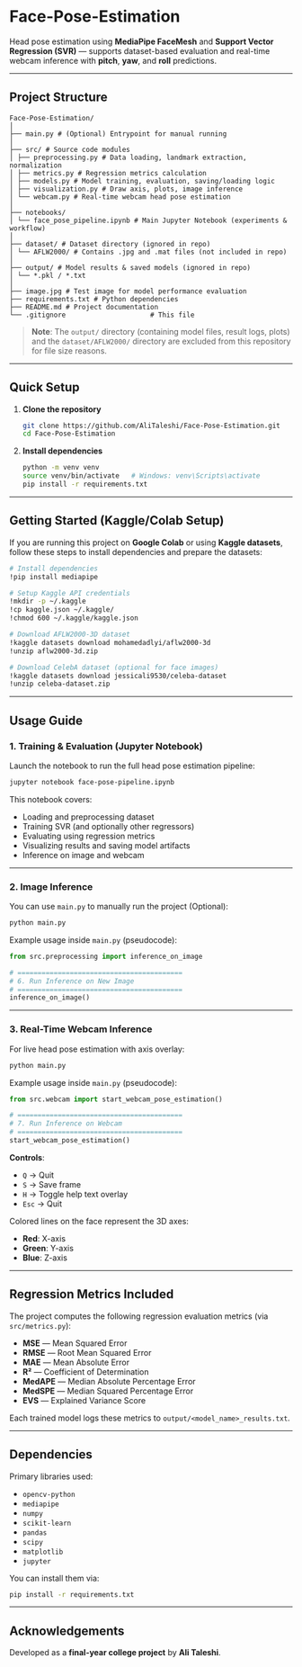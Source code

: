# Face-Pose-Estimation

Head pose estimation using **MediaPipe FaceMesh** and **Support Vector Regression (SVR)** — supports dataset-based evaluation and real-time webcam inference with **pitch**, **yaw**, and **roll** predictions.

---

##  Project Structure

```
Face-Pose-Estimation/
│
├── main.py # (Optional) Entrypoint for manual running
│
├── src/ # Source code modules
│ ├── preprocessing.py # Data loading, landmark extraction, normalization
│ ├── metrics.py # Regression metrics calculation
│ ├── models.py # Model training, evaluation, saving/loading logic
│ ├── visualization.py # Draw axis, plots, image inference
│ └── webcam.py # Real-time webcam head pose estimation
│
├── notebooks/
│ └── face_pose_pipeline.ipynb # Main Jupyter Notebook (experiments & workflow)
│
├── dataset/ # Dataset directory (ignored in repo)
│ └── AFLW2000/ # Contains .jpg and .mat files (not included in repo)
│
├── output/ # Model results & saved models (ignored in repo)
│ └── *.pkl / *.txt
│
├── image.jpg # Test image for model performance evaluation
├── requirements.txt # Python dependencies
├── README.md # Project documentation
└── .gitignore                     # This file
```

> **Note**: The `output/` directory (containing model files, result logs, plots) and the `dataset/AFLW2000/` directory are excluded from this repository for file size reasons.

---

##  Quick Setup

1. **Clone the repository**  
   ```bash
   git clone https://github.com/AliTaleshi/Face-Pose-Estimation.git
   cd Face-Pose-Estimation
   ```

2. **Install dependencies**  
   ```bash
   python -m venv venv
   source venv/bin/activate   # Windows: venv\Scripts\activate
   pip install -r requirements.txt
   ```

---

## Getting Started (Kaggle/Colab Setup)

If you are running this project on **Google Colab** or using **Kaggle datasets**, follow these steps to install dependencies and prepare the datasets:

```bash
# Install dependencies
!pip install mediapipe

# Setup Kaggle API credentials
!mkdir -p ~/.kaggle
!cp kaggle.json ~/.kaggle/
!chmod 600 ~/.kaggle/kaggle.json

# Download AFLW2000-3D dataset
!kaggle datasets download mohamedadlyi/aflw2000-3d
!unzip aflw2000-3d.zip

# Download CelebA dataset (optional for face images)
!kaggle datasets download jessicali9530/celeba-dataset
!unzip celeba-dataset.zip
```

---

##  Usage Guide

### 1. Training & Evaluation (Jupyter Notebook)
Launch the notebook to run the full head pose estimation pipeline:
```bash
jupyter notebook face-pose-pipeline.ipynb
```
This notebook covers:
- Loading and preprocessing dataset
- Training SVR (and optionally other regressors)
- Evaluating using regression metrics
- Visualizing results and saving model artifacts
- Inference on image and webcam

---

### 2. Image Inference
You can use `main.py` to manually run the project (Optional):
```bash
python main.py
```

Example usage inside `main.py` (pseudocode):
```python
from src.preprocessing import inference_on_image

# =========================================
# 6. Run Inference on New Image
# =========================================
inference_on_image()
```

---

### 3. Real-Time Webcam Inference
For live head pose estimation with axis overlay:
```bash
python main.py
```

Example usage inside `main.py` (pseudocode):
```python
from src.webcam import start_webcam_pose_estimation()

# =========================================
# 7. Run Inference on Webcam
# =========================================
start_webcam_pose_estimation()
```

**Controls**:
- `Q` → Quit  
- `S` → Save frame  
- `H` → Toggle help text overlay  
- `Esc` → Quit  

Colored lines on the face represent the 3D axes:
- **Red**: X-axis  
- **Green**: Y-axis  
- **Blue**: Z-axis  

---

##  Regression Metrics Included

The project computes the following regression evaluation metrics (via `src/metrics.py`):
- **MSE** — Mean Squared Error  
- **RMSE** — Root Mean Squared Error  
- **MAE** — Mean Absolute Error  
- **R²** — Coefficient of Determination  
- **MedAPE** — Median Absolute Percentage Error  
- **MedSPE** — Median Squared Percentage Error  
- **EVS** — Explained Variance Score  

Each trained model logs these metrics to `output/<model_name>_results.txt`.

---

##  Dependencies

Primary libraries used:
- `opencv-python`
- `mediapipe`
- `numpy`
- `scikit-learn`
- `pandas`
- `scipy`
- `matplotlib`
- `jupyter`

You can install them via:
```bash
pip install -r requirements.txt
```

---

##  Acknowledgements

Developed as a **final-year college project** by **Ali Taleshi**.
